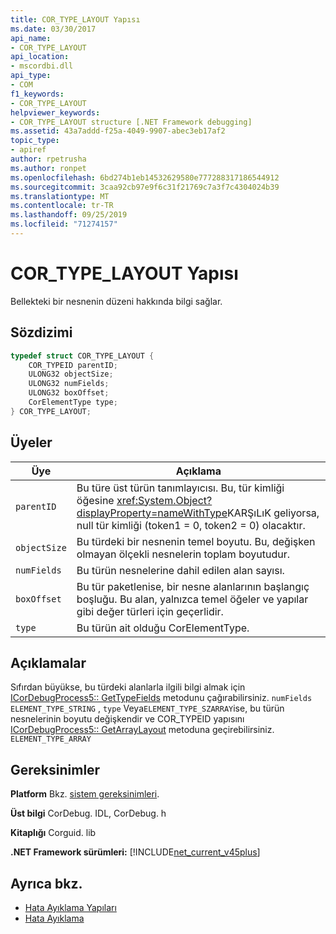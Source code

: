 ```yaml
---
title: COR_TYPE_LAYOUT Yapısı
ms.date: 03/30/2017
api_name:
- COR_TYPE_LAYOUT
api_location:
- mscordbi.dll
api_type:
- COM
f1_keywords:
- COR_TYPE_LAYOUT
helpviewer_keywords:
- COR_TYPE_LAYOUT structure [.NET Framework debugging]
ms.assetid: 43a7addd-f25a-4049-9907-abec3eb17af2
topic_type:
- apiref
author: rpetrusha
ms.author: ronpet
ms.openlocfilehash: 6bd274b1eb14532629580e777288317186544912
ms.sourcegitcommit: 3caa92cb97e9f6c31f21769c7a3f7c4304024b39
ms.translationtype: MT
ms.contentlocale: tr-TR
ms.lasthandoff: 09/25/2019
ms.locfileid: "71274157"
---
```

# <a name="cor_type_layout-structure"></a>COR_TYPE_LAYOUT Yapısı
Bellekteki bir nesnenin düzeni hakkında bilgi sağlar.  
  
## <a name="syntax"></a>Sözdizimi  
  
```cpp  
typedef struct COR_TYPE_LAYOUT {  
    COR_TYPEID parentID;  
    ULONG32 objectSize;  
    ULONG32 numFields;  
    ULONG32 boxOffset;  
    CorElementType type;  
} COR_TYPE_LAYOUT;  
```  
  
## <a name="members"></a>Üyeler  
  
|Üye|Açıklama|  
|------------|-----------------|  
|`parentID`|Bu türe üst türün tanımlayıcısı. Bu, tür kimliği öğesine <xref:System.Object?displayProperty=nameWithType>KARŞıLıK geliyorsa, null tür kimliği (token1 = 0, token2 = 0) olacaktır.|  
|`objectSize`|Bu türdeki bir nesnenin temel boyutu. Bu, değişken olmayan ölçekli nesnelerin toplam boyutudur.|  
|`numFields`|Bu türün nesnelerine dahil edilen alan sayısı.|  
|`boxOffset`|Bu tür paketlenise, bir nesne alanlarının başlangıç boşluğu. Bu alan, yalnızca temel öğeler ve yapılar gibi değer türleri için geçerlidir.|  
|`type`|Bu türün ait olduğu CorElementType.|  
  
## <a name="remarks"></a>Açıklamalar  
 Sıfırdan büyükse, bu türdeki alanlarla ilgili bilgi almak için [ICorDebugProcess5:: GetTypeFields](icordebugprocess5-gettypefields-method.md) metodunu çağırabilirsiniz. `numFields` `ELEMENT_TYPE_STRING` [](cor-typeid-structure.md) , `type` Veya`ELEMENT_TYPE_SZARRAY`ise, bu türün nesnelerinin boyutu değişkendir ve COR_TYPEID yapısını [ICorDebugProcess5:: GetArrayLayout](icordebugprocess5-getarraylayout-method.md) metoduna geçirebilirsiniz. `ELEMENT_TYPE_ARRAY`  
  
## <a name="requirements"></a>Gereksinimler  
 **Platform** Bkz. [sistem gereksinimleri](../../get-started/system-requirements.md).  
  
 **Üst bilgi** CorDebug. IDL, CorDebug. h  
  
 **Kitaplığı** Corguid. lib  
  
 **.NET Framework sürümleri:** [!INCLUDE[net_current_v45plus](../../../../includes/net-current-v45plus-md.md)]  
  
## <a name="see-also"></a>Ayrıca bkz.

- [Hata Ayıklama Yapıları](debugging-structures.md)
- [Hata Ayıklama](index.md)
